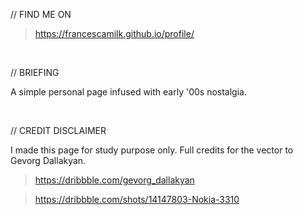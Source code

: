 // FIND ME ON
> https://francescamilk.github.io/profile/

<br>

// BRIEFING

A simple personal page infused with early '00s nostalgia.

<br>

// CREDIT DISCLAIMER

I made this page for study purpose only.
Full credits for the vector to Gevorg Dallakyan.

> https://dribbble.com/gevorg_dallakyan

> https://dribbble.com/shots/14147803-Nokia-3310
